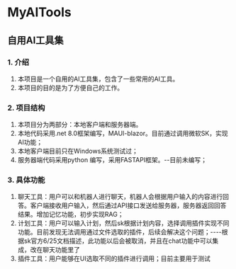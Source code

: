 # MyAITools

## 自用AI工具集

### 1. 介绍

1. 本项目是一个自用的AI工具集，包含了一些常用的AI工具。
2. 本项目的目的是为了方便自己的工作。

### 2. 项目结构

1. 本项目分为两部分：本地客户端和服务器端。
2. 本地代码采用.net 8.0框架编写，MAUI-blazor。目前通过调用微软SK，实现AI功能；
3. 本地客户端目前只在Windows系统测试过；
4. 服务器端代码采用python 编写，采用FASTAPI框架。--目前未编写；

### 3. 具体功能

1. 聊天工具：用户可以和机器人进行聊天，机器人会根据用户输入的内容进行回答。客户端接收用户输入，然后通过API接口发送给服务器，服务器返回回答结果。增加记忆功能，初步实现RAG；
2. 计划工具：用户可以输入计划，然后sk根据计划内容，选择调用插件实现不同功能。目前发现无法调用通过文件选取的插件，后续会解决这个问题；----根据sk官方6/25文档描述，此功能以后会被取消，并且在chat功能中可以集成，改在聊天功能里了
3. 插件工具：用户能够在UI选取不同的插件进行调用；目前主要用于测试

